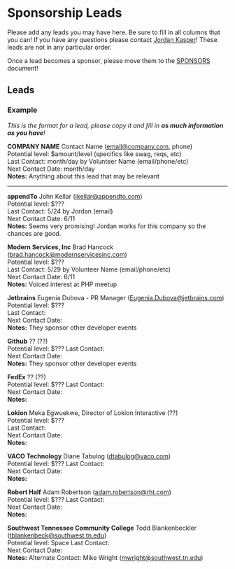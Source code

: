 Sponsorship Leads
====

Please add any leads you may have here. Be sure to fill in all columns that you can! If you have any questions please contact [Jordan Kasper](http://twitter.com/jakerella)! These leads are not in any particular order.

Once a lead becomes a sponsor, please move them to the [SPONSORS](https://github.com/jakerella/HM-Planning/tree/master/sponsorships/sponsors.md) document!

## Leads

### Example

_This is the format for a lead, please copy it and fill in __as much information as you have__!_
    
__COMPANY NAME__ Contact Name (email@company.com, phone)  
Potential level: $amount/level (specifics like swag, reqs, etc)  
Last Contact: month/day by Volunteer Name (email/phone/etc)  
Next Contact Date: month/day  
__Notes:__ Anything about this lead that may be relevant

---

__appendTo__ John Kellar (jkellar@appendto.com)  
Potential level: $???  
Last Contact: 5/24 by Jordan (email)  
Next Contact Date: 6/11  
__Notes:__ Seems very promising! Jordan works for this company so the chances are good.

__Modern Services, Inc__ Brad Hancock (brad.hancock@modernservicesinc.com)  
Potential level: $???  
Last Contact: 5/29 by Volunteer Name (email/phone/etc)  
Next Contact Date: 6/11  
__Notes:__ Voiced interest at PHP meetup

__Jetbrains__ Eugenia Dubova - PR Manager (Eugenia.Dubova@jetbrains.com)  
Potential level: $???  
Last Contact:  
Next Contact Date:  
__Notes:__ They sponsor other developer events

__Github__ ?? (??)    
Potential level: $???
Last Contact:  
Next Contact Date:  
__Notes:__ They sponsor other developer events

__FedEx__ ?? (??)    
Potential level: $???
Last Contact:  
Next Contact Date:  
__Notes:__ 

__Lokion__ Meka Egwuekwe, Director of Lokion Interactive (??)  
Potential level: $???  
Last Contact:  
Next Contact Date:  
__Notes:__  

__VACO Technology__ Diane Tabulog (dtabulog@vaco.com)    
Potential level: $???
Last Contact:  
Next Contact Date:  
__Notes:__ 

__Robert Half__ Adam Robertson (adam.robertson@rht.com)    
Potential level: $???
Last Contact:  
Next Contact Date:  
__Notes:__ 

__Southwest Tennessee Community College__ Todd Blankenbeckler (tblankenbeck@southwest.tn.edu)    
Potential level: Space
Last Contact:  
Next Contact Date:  
__Notes:__  Alternate Contact: Mike Wright (mwright@southwest.tn.edu)  
